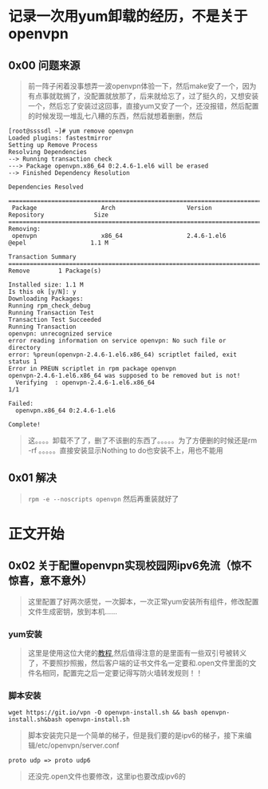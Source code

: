 # 记录一次用yum卸载的经历，不是关于openvpn
## 0x00 问题来源
> 前一阵子闲着没事想弄一波openvpn体验一下，然后make安了一个，因为有点事就耽搁了，没配置就放那了，后来就给忘了，过了挺久的，又想安装一个，然后忘了安装过这回事，直接yum又安了一个，还没报错，然后配置的时候发现一堆乱七八糟的东西，然后就想着删删，然后
```
[root@ssssdl ~]# yum remove openvpn
Loaded plugins: fastestmirror
Setting up Remove Process
Resolving Dependencies
--> Running transaction check
---> Package openvpn.x86_64 0:2.4.6-1.el6 will be erased
--> Finished Dependency Resolution

Dependencies Resolved

===============================================================================================================
 Package                  Arch                    Version                         Repository              Size
===============================================================================================================
Removing:
 openvpn                  x86_64                  2.4.6-1.el6                     @epel                  1.1 M

Transaction Summary
===============================================================================================================
Remove        1 Package(s)

Installed size: 1.1 M
Is this ok [y/N]: y
Downloading Packages:
Running rpm_check_debug
Running Transaction Test
Transaction Test Succeeded
Running Transaction
openvpn: unrecognized service
error reading information on service openvpn: No such file or directory
error: %preun(openvpn-2.4.6-1.el6.x86_64) scriptlet failed, exit status 1
Error in PREUN scriptlet in rpm package openvpn
openvpn-2.4.6-1.el6.x86_64 was supposed to be removed but is not!
  Verifying  : openvpn-2.4.6-1.el6.x86_64                                                                  1/1 

Failed:
  openvpn.x86_64 0:2.4.6-1.el6                                                                                 

Complete!

```
> 这。。。。卸载不了了，删了不该删的东西了。。。。。为了方便删的时候还是rm -rf 。。。。。直接安装显示Nothing to do也安装不上，用也不能用  

## 0x01 解决
> `rpm -e --noscripts openvpn` 然后再重装就好了

# 正文开始
## 0x02 关于配置openvpn实现校园网ipv6免流（惊不惊喜，意不意外）

> 这里配置了好两次感觉，一次脚本，一次正常yum安装所有组件，修改配置文件生成密钥，放到本机……

### yum安装
> 这里是使用这位大佬的[教程](https://www.radebit.com/web/article/128.html),然后值得注意的是里面有一些双引号被转义了，不要照抄照搬，然后客户端的证书文件名一定要和.open文件里面的文件名相同，配置完之后一定要记得写防火墙转发规则！！

### 脚本安装
`wget https://git.io/vpn -O openvpn-install.sh && bash openvpn-install.sh&bash openvpn-install.sh`
> 脚本安装完只是一个简单的梯子，但是我们要的是ipv6的梯子，接下来编辑/etc/openvpn/server.conf 
```
proto udp => proto udp6
```
> 还没完.open文件也要修改，这里ip也要改成ipv6的